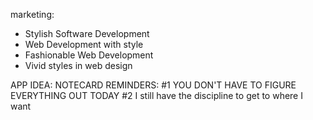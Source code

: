 marketing:

- Stylish Software Development
- Web Development with style
- Fashionable Web Development
- Vivid styles in web design

APP IDEA:
NOTECARD REMINDERS: #1 YOU DON'T HAVE TO FIGURE EVERYTHING OUT TODAY
#2 I still have the discipline to get to where I want

